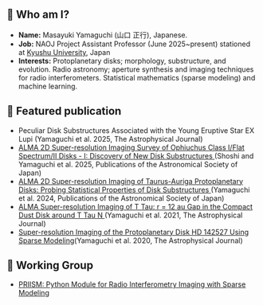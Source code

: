 ## 🔭 Who am I?
- **Name:** Masayuki Yamaguchi (山口 正行), Japanese.
- **Job:** NAOJ Project Assistant Professor (June 2025~present) stationed at [Kyushu University](https://jupiter.geo.kyushu-u.ac.jp), Japan
- **Interests:**  Protoplanetary disks; morphology, substructure, and evolution. Radio astronomy; aperture synthesis and imaging techniques for radio interferometers. Statistical mathematics (sparse modeling) and machine learning.

## :mag_right: Featured publication
- Peculiar Disk Substructures Associated with the Young Eruptive Star EX Lupi (Yamaguchi et al. 2025, The Astrophysical Journal)
- [
ALMA 2D Super-resolution Imaging Survey of Ophiuchus Class I/Flat Spectrum/II Disks - I: Discovery of New Disk Substructures
](https://ui.adsabs.harvard.edu/abs/2025arXiv250321060S/abstract)(Shoshi and Yamaguchi et al. 2025, Publications of the Astronomical Society of Japan)
- [
ALMA 2D Super-resolution Imaging of Taurus-Auriga Protoplanetary Disks: Probing Statistical Properties of Disk Substructures
](https://academic.oup.com/pasj/advance-article/doi/10.1093/pasj/psae022/7675749)(Yamaguchi et al. 2024, Publications of the Astronomical Society of Japan)
- [ALMA Super-resolution Imaging of T Tau: r = 12 au Gap in the Compact Dust Disk around T Tau N
](https://iopscience.iop.org/article/10.3847/1538-4357/ac2bfd)(Yamaguchi et al. 2021, The Astrophysical Journal)
- [Super-resolution Imaging of the Protoplanetary Disk HD 142527 Using Sparse Modeling](https://iopscience.iop.org/article/10.3847/1538-4357/ab899f)(Yamaguchi et al. 2020, The Astrophysical Journal)


## :mag_right: Working Group
- [PRIISM: Python Module for Radio Interferometry Imaging with Sparse Modeling](https://github.com/tnakazato/priism)
